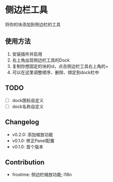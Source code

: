 # 侧边栏工具

将你的块添加到侧边栏的工具

## 使用方法

1. 安装插件并启用
2. 右上角出现侧边栏工具的Dock
3. 复制你想固定的块的id，点击侧边栏工具右上角的+
4. 可以在这里调整顺序、删除、绑定到dock栏中

## TODO

+ [ ] dock图标自定义
+ [ ] dock名称自定义

## Changelog
+ v0.2.0: 添加缩放功能
+ v0.1.0: 修正Panel配置
+ v0.1.0: 首个版本


## Contribution

- frostime: 侧边栏缩放功能; I18n


